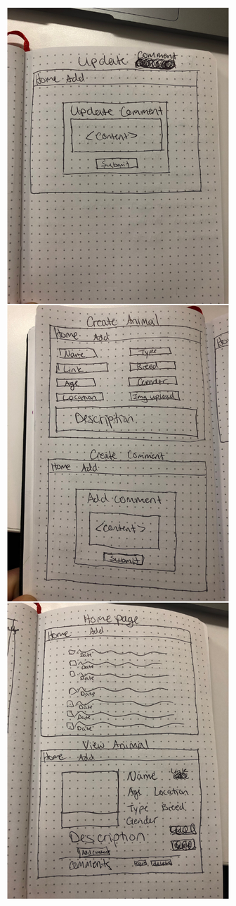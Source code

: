 ![update pet](wireframe-updatepet.jpeg)
![new pet](wireframe-newpet.jpeg)
![homepage and pet](wireframe-homepage-pet.jpeg)

